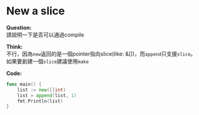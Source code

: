 # New a slice

**Question:**  
請說明一下是否可以通過compile

**Think:**  
不行，因為`new`返回的是一個pointer指向slice(like: &[])，而`append`只支援`slice`。
如果要創建一個`slice`建議使用`make`

**Code:**  
```go
func main() {
    list := new([]int)
    list = append(list, 1)
    fmt.Println(list)
}
```
